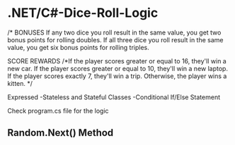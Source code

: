 # .NET/C#-Dice-Roll-Logic
/* BONUSES
If any two dice you roll result in the same value, you get two bonus points for rolling doubles.
If all three dice you roll result in the same value, you get six bonus points for rolling triples.

SCORE REWARDS
/*If the player scores greater or equal to 16, they'll win a new car.
If the player scores greater or equal to 10, they'll win a new laptop.
If the player scores exactly 7, they'll win a trip.
Otherwise, the player wins a kitten.
*/

Expressed
-Stateless and Stateful Classes
-Conditional If/Else Statement

Check program.cs file for the logic
## Random.Next() Method
